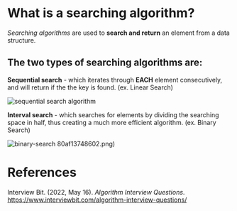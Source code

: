 # What is a searching algorithm? 

*Searching algorithms* are used to 
**search and return** an element from a data structure. 

## The two types of searching algorithms are: 
**Sequential search** - which iterates through **EACH** element 
		        consecutively, and will return if the 
			the key is found. (ex. Linear Search) 

![sequential search algorithm](https://user-images.githubusercontent.com/109105989/194979934-a9cd79c8-2c2c-4113-846c-8372c7192c4c.png)
			
**Interval search** - which searches for elements by dividing the 
		      searching space in half, thus creating a 
		      much more efficient algorithm. (ex. Binary Search)   
		
![binary-search](https://user-images.githubusercontent.com/109105989/194979946-8b2f4a4c-c1bb-4065-aa2b-74c1e04a454b.jpg)
80af13748602.png)		
		     
# References 
Interview Bit. (2022, May 16). *Algorithm Interview Questions*. <https://www.interviewbit.com/algorithm-interview-questions/> 		  
